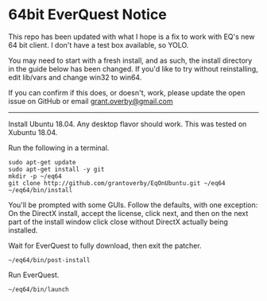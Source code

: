 # 64bit EverQuest Notice

This repo has been updated with what I hope is a fix to work with EQ's new 64 bit client. I don't have a test box available, so YOLO.

You may need to start with a fresh install, and as such, the install directory in the guide below has been changed. If you'd like to try without reinstalling, edit lib/vars and change win32 to win64.

If you can confirm if this does, or doesn't, work, please update the open issue on GitHub or email grant.overby@gmail.com

---

Install Ubuntu 18.04. Any desktop flavor should work. This was tested on Xubuntu 18.04.

Run the following in a terminal.

    sudo apt-get update
    sudo apt-get install -y git
    mkdir -p ~/eq64
    git clone http://github.com/grantoverby/EqOnUbuntu.git ~/eq64
    ~/eq64/bin/install

You'll be prompted with some GUIs. Follow the defaults, with one exception: On the DirectX install, accept the license, click next, and then on the next part of the install window click close without DirectX actually being installed.

Wait for EverQuest to fully download, then exit the patcher.

    ~/eq64/bin/post-install

Run EverQuest.

    ~/eq64/bin/launch
